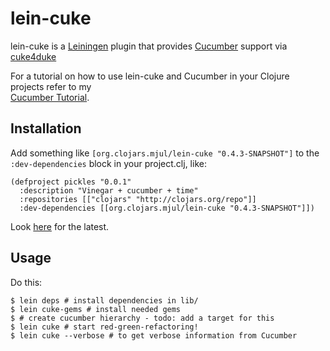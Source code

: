 # lein-cuke

lein-cuke is a [Leiningen](http://github.com/technomancy/leiningen) plugin that provides
[Cucumber](http://cukes.info) support via [cuke4duke](http://github.com/aslakhellesoy/cuke4duke)

For a tutorial on how to use lein-cuke and Cucumber in your Clojure
projects refer to my  
[Cucumber Tutorial](http://github.com/mjul/cucumber-tutorial).

## Installation

   Add something like `[org.clojars.mjul/lein-cuke "0.4.3-SNAPSHOT"]` to the `:dev-dependencies` block in your project.clj, like:

    (defproject pickles "0.0.1"
      :description "Vinegar + cucumber + time"
      :repositories [["clojars" "http://clojars.org/repo"]]
      :dev-dependencies [[org.clojars.mjul/lein-cuke "0.4.3-SNAPSHOT"]])

   Look [here](http://clojars.org/org.clojars.mjul/lein-cuke) for the latest.

## Usage

Do this:

    $ lein deps # install dependencies in lib/
    $ lein cuke-gems # install needed gems
    $ # create cucumber hierarchy - todo: add a target for this
    $ lein cuke # start red-green-refactoring!
    $ lein cuke --verbose # to get verbose information from Cucumber
